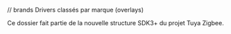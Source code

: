 // brands
Drivers classés par marque (overlays)

Ce dossier fait partie de la nouvelle structure SDK3+ du projet Tuya Zigbee.
